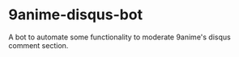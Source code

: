 # 9anime-disqus-bot
A bot to automate some functionality to moderate 9anime's disqus comment section.
